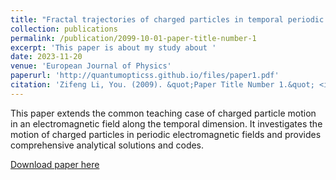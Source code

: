 ```yaml
---
title: "Fractal trajectories of charged particles in temporal periodic electromagnetic fields"
collection: publications
permalink: /publication/2099-10-01-paper-title-number-1
excerpt: 'This paper is about my study about '
date: 2023-11-20
venue: 'European Journal of Physics'
paperurl: 'http://quantumopticss.github.io/files/paper1.pdf'
citation: 'Zifeng Li, You. (2009). &quot;Paper Title Number 1.&quot; <i>Journal 1</i>. 1(1).'
---
```


This paper extends the common teaching case of charged particle motion
in an electromagnetic field along the temporal dimension. It investigates the motion
of charged particles in periodic electromagnetic fields and provides comprehensive
analytical solutions and codes.

[Download paper here](http://quantumopticss.github.io/files/paper1.pdf)
